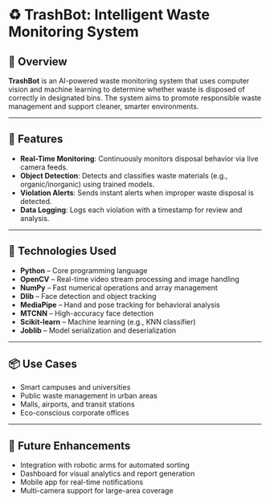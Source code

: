 # ♻️ TrashBot: Intelligent Waste Monitoring System

## 📖 Overview

**TrashBot** is an AI-powered waste monitoring system that uses computer vision and machine learning to determine whether waste is disposed of correctly in designated bins. The system aims to promote responsible waste management and support cleaner, smarter environments.

---

## 🚀 Features

* **Real-Time Monitoring**: Continuously monitors disposal behavior via live camera feeds.
* **Object Detection**: Detects and classifies waste materials (e.g., organic/inorganic) using trained models.
* **Violation Alerts**: Sends instant alerts when improper waste disposal is detected.
* **Data Logging**: Logs each violation with a timestamp for review and analysis.

---

## 🧠 Technologies Used

* **Python** – Core programming language
* **OpenCV** – Real-time video stream processing and image handling
* **NumPy** – Fast numerical operations and array management
* **Dlib** – Face detection and object tracking
* **MediaPipe** – Hand and pose tracking for behavioral analysis
* **MTCNN** – High-accuracy face detection
* **Scikit-learn** – Machine learning (e.g., KNN classifier)
* **Joblib** – Model serialization and deserialization

---

## 📦 Use Cases

* Smart campuses and universities
* Public waste management in urban areas
* Malls, airports, and transit stations
* Eco-conscious corporate offices

---

## 🔮 Future Enhancements

* Integration with robotic arms for automated sorting
* Dashboard for visual analytics and report generation
* Mobile app for real-time notifications
* Multi-camera support for large-area coverage
